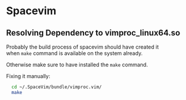 # Spacevim

## Resolving Dependency to vimproc\_linux64.so

Probably the build process of spacevim should have created it  
when `make` command is available on the system already.

Otherwise make sure to have installed the `make` command.  

Fixing it manually:  

```bash
  cd ~/.SpaceVim/bundle/vimproc.vim/
  make
```
